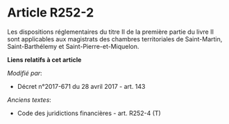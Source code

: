 # Article R252-2

Les dispositions réglementaires du titre II de la première partie du livre II sont applicables aux magistrats des chambres
territoriales de Saint-Martin, Saint-Barthélemy et Saint-Pierre-et-Miquelon.

**Liens relatifs à cet article**

_Modifié par_:

  - Décret n°2017-671 du 28 avril 2017 - art. 143

_Anciens textes_:

  - Code des juridictions financières - art. R252-4 (T)
